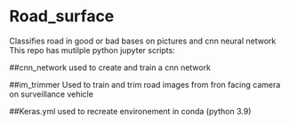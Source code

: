 # Road_surface
Classifies road in good or bad bases on pictures and cnn neural network 
This repo has mutilple python jupyter scripts: 

##cnn_network 
used to create and train a cnn network 

##im_trimmer
Used to train and trim road images from fron facing camera on surveillance vehicle 

##Keras.yml
used to recreate environement in conda (python 3.9)
